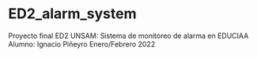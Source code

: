 # ED2_alarm_system
Proyecto final ED2 UNSAM: Sistema de monitoreo de alarma en EDUCIAA
Alumno: Ignacio Piñeyro
Enero/Febrero 2022
